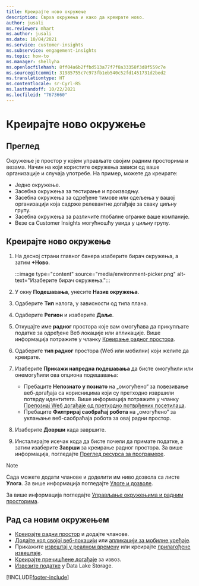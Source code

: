 ```yaml
---
title: Креирајте ново окружење
description: Сврха окружења и како да креирате ново.
author: jusali
ms.reviewer: mhart
ms.author: jusali
ms.date: 10/04/2021
ms.service: customer-insights
ms.subservice: engagement-insights
ms.topic: how-to
ms.manager: shellyha
ms.openlocfilehash: 8ff04a6b2ffbd513a77f7f8a33358f3d8f559c7e
ms.sourcegitcommit: 31985755c7c973fb1eb540c52fd1451731d2bed2
ms.translationtype: HT
ms.contentlocale: sr-Cyrl-RS
ms.lasthandoff: 10/22/2021
ms.locfileid: "7673660"
---
```

# <a name="create-a-new-environment"></a>Креирајте ново окружење 

## <a name="overview"></a>Преглед

Окружење је простор у којем управљате својим радним просторима и везама. Начин на који користите окружења зависи од ваше организације и случаја употребе. На пример, можете да креирате:

- Једно окружење.
- Засебна окружења за тестирање и производњу.
- Засебна окружења за одређене тимове или одељења у вашој организацији која садрже релевантне догађаје за сваку циљну групу.
- Засебна окружења за различите глобалне огранке ваше компаније.
- Везе са Customer Insights могућношћу увида у циљну групу.

## <a name="create-a-new-environment"></a>Креирајте ново окружење

1. На десној страни главног банера изаберите бирач окружења, а затим **+Ново**.

   :::image type="content" source="media/environment-picker.png" alt-text="Изаберите бирач окружења.":::

1. У окну **Подешавања**, унесите **Назив окружења**.

1. Одаберите **Тип** налога, у зависности од типа плана.

1. Одаберите **Регион** и изаберите **Даље**. 

1. Откуцајте име **радног** простора које вам омогућава да прикупљате податке за одређене Веб локације или апликације. Више информација потражите у чланку [Креирање радног простора](create-workspace.md).

1. Одаберите **тип радног** простора (Wеб или мобилни) који желите да креирате. 

1. Изаберите **Прикажи напредна подешавања** да бисте омогућили или онемогућили ова опциона подешавања:

   - Пребаците **Непознато у познато** на „омогућено“ за повезивање веб-догађаја са корисницима који су претходно извршили потврду идентитета. Више информација потражите у чланку [Препознај Wеб догађаје од претходно потврђених посетилаца](unknown-to-known.md).
   - Пребаците **Филтрирај саобраћај робота** на „омогућено“ за уклањање веб-саобраћаја робота за овај радни простор. 

1. Изаберите **Доврши** када завршите. 

1. Инсталирајте исечак кода да бисте почели да примате податке, а затим изаберите **Заврши** за креирање радног простора. За више информација, погледајте [Преглед ресурса за програмере](developer-resources.md).

> [!NOTE]
> Сада можете додати чланове и доделити им ниво дозвола са листе **Улога**. За више информација погледајте [Улоге и дозволе](user-roles.md). 

За више информација погледајте [Управљање окружењима и радним просторима](manage-environments-workspaces.md).

## <a name="work-with-your-new-environment"></a>Рад са новим окружењем

- [Креирајте радни простор](../engagement-insights/create-workspace.md) и додајте чланове.
- [Додајте код својој веб-локацији](../engagement-insights/instrument-website.md) или [апликацији за мобилне уређаје](../engagement-insights/developer-resources.md#capture-events-from-mobile-apps).
- Прикажите [извештај у реалном времену](../engagement-insights/view-reports.md) или креирајте [прилагођене извештаје](../engagement-insights/custom-reports.md).
- [Креирајте пречишћене догађаје](../engagement-insights/refined-events.md) за извоз.
- [Извезите податке](../engagement-insights/export-events.md) у Data Lake Storage.

[!INCLUDE[footer-include](../includes/footer-banner.md)]
